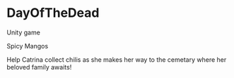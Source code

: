 # DayOfTheDead

Unity game


Spicy Mangos

  Help Catrina collect chilis as she makes her way to the cemetary where her beloved family awaits!
